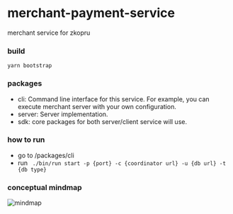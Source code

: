 # merchant-payment-service
merchant service for zkopru

### build
```shell
yarn bootstrap
```

### packages
- cli: Command line interface for this service. For example, you can execute merchant server with your own configuration.
- server: Server implementation.
- sdk: core packages for both server/client service will use.

### how to run
- go to /packages/cli
- run ``` ./bin/run start -p {port} -c {coordinator url} -u {db url} -t {db type}```

### conceptual mindmap

![mindmap](https://lh3.googleusercontent.com/fife/AAWUweVLW8-xK0OfIxqV9XWFt--KurID1E5HBpJGoOf4DqMvlSSL8j8oUDqvNTzq4Z0L7PPwYwf8Sr0fZW_EU0LvbAyiTiJkCXRbOUCI6v43W_HLe9V2XKs189o3n7PTQTW1qo4D-zZ7NYJSvdWM0PISZJdeNFgPiNLnocDUYISQ8eYPkvDAzxHbNFZTbg614QY_Aem7T-8UTqxdR9eWjCb49VhKS-mSkxqtnRO0alZ7scsEOOqT1LJLFPemnF13tvyFZKPieoIjku0nJYoXYjbbE3E9gVEvBKUCf7X_kMgJ0HCo5Psi5il4QJvW6AazHq7mgzrPLpeuzcAB3RMJMrMP8GeeLgwruYvyGyJzYh5UgnKqX8bqw8saMjk9Sv1OkUb_I2-oZsOjo0l8Ykw2P0YA7gCvlA0RusTwzjCaF0UDQklLY5zzyKuD39BJgYV26ajbvIhD2TYG2yVhWUZ09DKrU0QD_sLr0Dj9e2M1aPFAt2Q3hh263W3DPrq4vZJ8n9-YfmOZiPzwyCnD5GmxkoegSzjRNFp8RlIy4HhmgrSgM8jvt7N2JiCLO3nALi-JL79RkoAk0fsQM0o62eEuqlh-42j66zT9FZfs0T3WP5o600LKYFsjY1EpEkdxIKp4yvcDo4uUXmiXlDpIxjkOwExJBmsQofroaXDjlnQkr-ITgDljmlgwCbCCkeCHKv1AEO1Da2pfoWwEd_2jIjwSD-m0fukx9lzUZHzvyvo=w3584-h1666-ft)